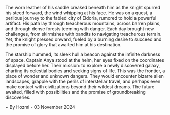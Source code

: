 
The worn leather of his saddle creaked beneath him as the knight spurred his steed forward, the wind whipping at his face. He was on a quest, a perilous journey to the fabled city of Eldoria, rumored to hold a powerful artifact. His path lay through treacherous mountains, across barren plains, and through dense forests teeming with danger. Each day brought new challenges, from skirmishes with bandits to navigating treacherous terrain. Yet, the knight pressed onward, fueled by a burning desire to succeed and the promise of glory that awaited him at his destination. 

The starship hummed, its sleek hull a beacon against the infinite darkness of space. Captain Anya stood at the helm, her eyes fixed on the coordinates displayed before her. Their mission: to explore a newly discovered galaxy, charting its celestial bodies and seeking signs of life. This was the frontier, a place of wonder and unknown dangers. They would encounter bizarre alien landscapes, grapple with the perils of interstellar travel, and perhaps even make contact with civilizations beyond their wildest dreams. The future awaited, filled with possibilities and the promise of groundbreaking discoveries. 

~ By Hozmi - 03 November 2024
